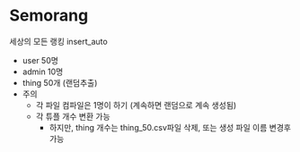 # Semorang
세상의 모든 랭킹
insert_auto
- user 50명
- admin 10명
- thing 50개 (랜덤추출)
- 주의
  - 각 파일 컴파일은 1명이 하기 (계속하면 랜덤으로 계속 생성됨)
  - 각 튜플 개수 변환 가능 
    - 하지만, thing 개수는 thing_50.csv파일 삭제, 또는 생성 파일 이름 변경후 가능
